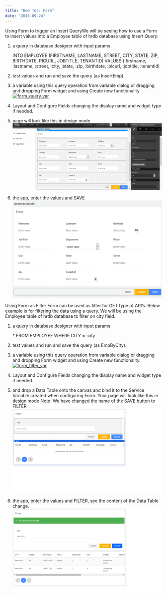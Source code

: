```yaml
---
title: "How Tos: Form"
date: "2016-09-24"
---
```


Using Form to trigger an Insert QueryWe will be seeing how to use a Form to insert values into a Employee table of hrdb database using Insert Query:

1. a query in database designer with input params
    
     INTO EMPLOYEE 
    (FIRSTNAME, LASTNAME, STREET, CITY, STATE, ZIP, BIRTHDATE, PICURL, JOBTITLE, TENANTID)
    VALUES (:firstname, :lastname, :street, :city, :state, :zip, :birthdate, :picurl, :jobtitle, :tenantid)
    
2. test values and run and save the query (as InsertEmp).
3. a variable using this query operation from variable dialog or dragging and dropping Form widget and using Create new functionality. [![form_query_var](../assets/form_query_var.png)](../assets/form_query_var.png)
4. Layout and Configure Fields changing the display name and widget type if needed.
5. page will look like this in design mode [![form_query_design](../assets/form_query_design.png)](../assets/form_query_design.png)
6. the app, enter the values and SAVE [![form_query_run](../assets/form_query_run.png)](../assets/form_query_run.png)

Using Form as Filter Form can be used as filter for GET type of API’s. Below example is for filtering the data using a query. We will be using the Employee table of hrdb database to filter on city field.

1. a query in database designer with input params
    
     \* FROM EMPLOYEE WHERE CITY = :city
    
2. test values and run and save the query (as EmpByCity).
3. a variable using this query operation from variable dialog or dragging and dropping Form widget and using Create new functionality. [![form_filter_var](../assets/form_filter_var.png)](../assets/form_filter_var.png)
4. Layout and Configure Fields changing the display name and widget type if needed.
5. and drop a Data Table onto the canvas and bind it to the Service Variable created when configuring Form. Your page will look like this in design mode Note: We have changed the name of the SAVE button to FILTER [![form_filter_design](../assets/form_filter_design.png)](../assets/form_filter_design.png)
6. the app, enter the values and FILTER, see the content of the Data Table change. [![form_filter_run](../assets/form_filter_run.png)](../assets/form_filter_run.png)
